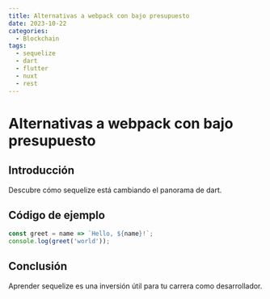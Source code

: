 ```yaml
---
title: Alternativas a webpack con bajo presupuesto
date: 2023-10-22
categories:
  - Blockchain
tags:
  - sequelize
  - dart
  - flutter
  - nuxt
  - rest
---
```


# Alternativas a webpack con bajo presupuesto

## Introducción

Descubre cómo sequelize está cambiando el panorama de dart.

## Código de ejemplo

```javascript
const greet = name => `Hello, ${name}!`;
console.log(greet('world'));
```

## Conclusión

Aprender sequelize es una inversión útil para tu carrera como desarrollador.
